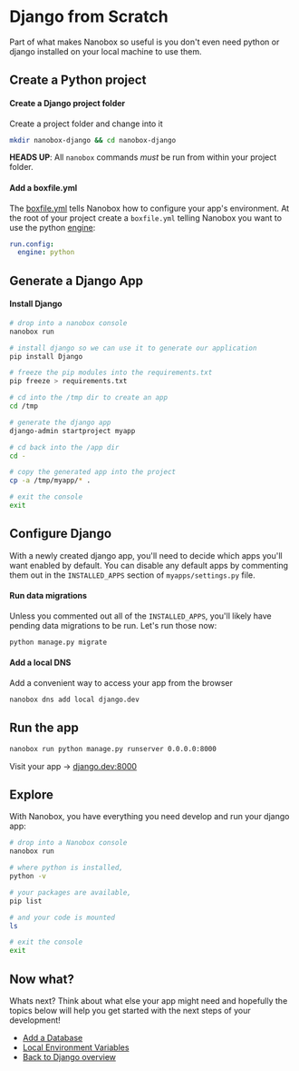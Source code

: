 # Django from Scratch
Part of what makes Nanobox so useful is you don't even need python or django installed on your local machine to use them.

## Create a Python project

#### Create a Django project folder
Create a project folder and change into it

```bash
mkdir nanobox-django && cd nanobox-django
```

**HEADS UP**: All `nanobox` commands *must* be run from within your project folder.

#### Add a boxfile.yml
The <a href="https://docs.nanobox.io/boxfile/" target="\_blank">boxfile.yml</a> tells Nanobox how to configure your app's environment. At the root of your project create a `boxfile.yml` telling Nanobox you want to use the python <a href="https://docs.nanobox.io/engines/" target="\_blank">engine</a>:

```yaml
run.config:
  engine: python
```

## Generate a Django App

#### Install Django

```bash
# drop into a nanobox console
nanobox run

# install django so we can use it to generate our application
pip install Django

# freeze the pip modules into the requirements.txt
pip freeze > requirements.txt

# cd into the /tmp dir to create an app
cd /tmp

# generate the django app
django-admin startproject myapp

# cd back into the /app dir
cd -

# copy the generated app into the project
cp -a /tmp/myapp/* .

# exit the console
exit
```

## Configure Django
With a newly created django app, you'll need to decide which apps you'll want enabled by default. You can disable any default apps by commenting them out in the `INSTALLED_APPS` section of `myapps/settings.py` file.

#### Run data migrations
Unless you commented out all of the `INSTALLED_APPS`, you'll likely have pending data migrations to be run. Let's run those now:

```bash
python manage.py migrate
```

#### Add a local DNS
Add a convenient way to access your app from the browser

```bash
nanobox dns add local django.dev
```

## Run the app

```bash
nanobox run python manage.py runserver 0.0.0.0:8000
```

Visit your app -> [django.dev:8000](http://django.dev:8000)

## Explore
With Nanobox, you have everything you need develop and run your django app:

```bash
# drop into a Nanobox console
nanobox run

# where python is installed,
python -v

# your packages are available,
pip list

# and your code is mounted
ls

# exit the console
exit
```

## Now what?
Whats next? Think about what else your app might need and hopefully the topics below will help you get started with the next steps of your development!

* [Add a Database](/python/django/add-a-database)
* [Local Environment Variables](/python/django/local-evars)
* [Back to Django overview](/python/django)
